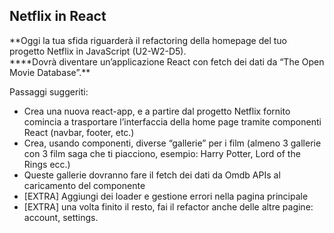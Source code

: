## Netflix in React

**Oggi la tua sfida riguarderà il refactoring della homepage del tuo progetto Netflix in JavaScript (U2-W2-D5).  
\*\***Dovrà diventare un’applicazione React con fetch dei dati da “The Open Movie Database”.\*\*

Passaggi suggeriti:

- Crea una nuova react-app, e a partire dal progetto Netflix fornito comincia a trasportare l’interfaccia della home page tramite componenti React (navbar, footer, etc.)
- Crea, usando componenti, diverse “gallerie” per i film (almeno 3 gallerie con 3 film saga che ti piacciono, esempio: Harry Potter, Lord of the Rings ecc.)
- Queste gallerie dovranno fare il fetch dei dati da Omdb APIs al caricamento del componente
- [EXTRA] Aggiungi dei loader e gestione errori nella pagina principale
- [EXTRA] una volta finito il resto, fai il refactor anche delle altre pagine: account, settings.
